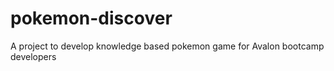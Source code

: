 # pokemon-discover
A project to develop knowledge based pokemon game for Avalon bootcamp developers
